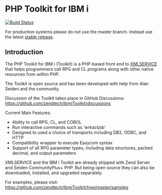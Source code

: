 PHP Toolkit for IBM i 
=====================

[![Build Status](https://travis-ci.org/zendtech/IbmiToolkit.svg?branch=master)](https://travis-ci.org/zendtech/IbmiToolkit)

For production systems please do not use the master branch.  Instead use the latest 
[stable release](https://github.com/zendtech/IbmiToolkit/releases/latest).

Introduction
------------

The PHP Toolkit for IBM i (Toolkit) is a PHP-based front end to [XMLSERVICE](http://www.youngiprofessionals.com/wiki/XMLSERVICE) that helps programmers call RPG and CL programs along with other native resources from within PHP. 

The Toolkit is open source and has been developed with help from Alan Seiden and the community. 

Discussion of the Toolkit takes place in GitHub Discussions:
https://github.com/zendtech/IbmiToolkit/discussions

Current Main Features:

- Ability to call RPG, CL, and COBOL
- Run interactive commands such as ‘wrkactjob’
- Designed to used a choice of transports including DB2, ODBC, and HTTP
- Compatibility wrapper to execute Easycom syntax
- Support of all RPG parameter types, including data structures, packed decimal, and output parameters

XMLSERVICE and the IBM i Toolkit are already shipped with Zend Server and Seiden CommunityPlus+ PHP. But being 
open source they can also be downloaded, installed, and upgraded separately.

For examples, please visit:
https://github.com/zendtech/IbmiToolkit/tree/master/samples
